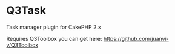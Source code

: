 Q3Task
======

Task manager plugin for CakePHP 2.x

Requires Q3Toolbox you can get here: https://github.com/juanvi-v/Q3Toolbox
